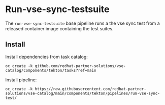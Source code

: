 # Run-vse-sync-testsuite

The `run-vse-sync-testsuite` base pipeline runs a the vse sync test from
a released container image containing the test suites.

## Install 

Install dependencies from task catalog:

```console
oc create -k github.com/redhat-partner-solutions/vse-catalog/components/tekton/tasks?ref=main
```

Install pipeline:

```console
oc create -k https://raw.githubusercontent.com/redhat-partner-solutions/vse-catalog/main/components/tekton/pipelines/run-vse-sync-test/
```
